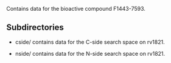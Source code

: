 Contains data for the bioactive compound F1443-7593.

## Subdirectories

- cside/ contains data for the C-side search space on rv1821.

- nside/ contains data for the N-side search space on rv1821.


